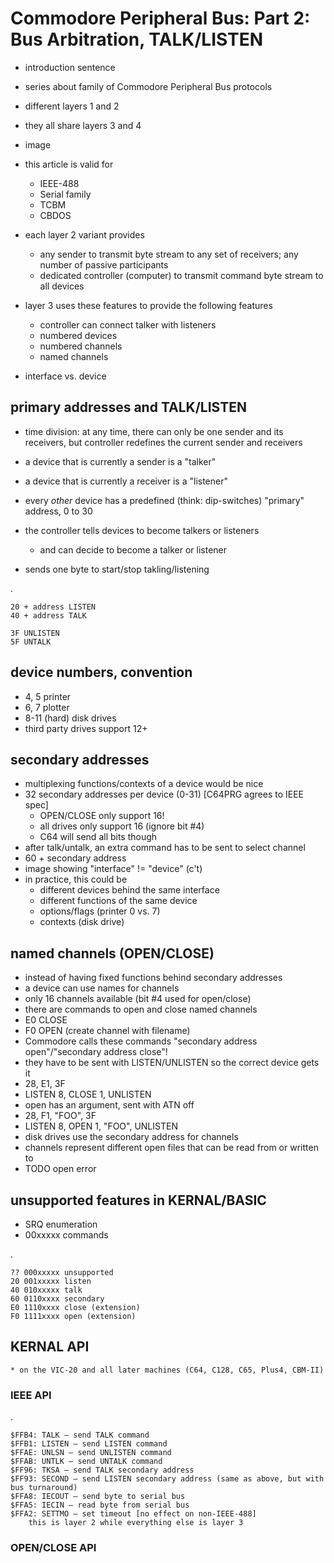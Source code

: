 # Commodore Peripheral Bus: Part 2: Bus Arbitration, TALK/LISTEN

* introduction sentence

* series about family of Commodore Peripheral Bus protocols
* different layers 1 and 2
* they all share layers 3 and 4
* image
* this article is valid for
	* IEEE-488
	* Serial family
	* TCBM
	* CBDOS
* each layer 2 variant provides
	* any sender to transmit byte stream to any set of receivers; any number of passive participants
	* dedicated controller (computer) to transmit command byte stream to all devices
* layer 3 uses these features to provide the following features
	* controller can connect talker with listeners
	* numbered devices
	* numbered channels
	* named channels

* interface vs. device

## primary addresses and TALK/LISTEN
* time division: at any time, there can only be one sender and its receivers, but controller redefines the current sender and receivers
* a device that is currently a sender is a "talker"
* a device that is currently a receiver is a "listener"
* every *other* device has a predefined (think: dip-switches) "primary" address, 0 to 30
* the controller tells devices to become talkers or listeners
	* and can decide to become a talker or listener

* sends one byte to start/stop takling/listening

.

	20 + address LISTEN
	40 + address TALK

	3F UNLISTEN
	5F UNTALK


## device numbers, convention
* 4, 5 printer
* 6, 7 plotter
* 8-11 (hard) disk drives
* third party drives support 12+

## secondary addresses
* multiplexing functions/contexts of a device would be nice
* 32 secondary addresses per device (0-31) [C64PRG agrees to IEEE spec]
	* OPEN/CLOSE only support 16!
	* all drives only support 16 (ignore bit #4)
	* C64 will send all bits though
* after talk/untalk, an extra command has to be sent to select channel
* 60 + secondary address
* image showing "interface" != "device" (c't)
* in practice, this could be
	* different devices behind the same interface
	* different functions of the same device
	* options/flags (printer 0 vs. 7)
	* contexts (disk drive)

## named channels (OPEN/CLOSE)
* instead of having fixed functions behind secondary addresses
* a device can use names for channels
* only 16 channels available (bit #4 used for open/close)
* there are commands to open and close named channels
* E0 CLOSE
* F0 OPEN (create channel with filename)
* Commodore calls these commands "secondary address open"/"secondary address close"!
* they have to be sent with LISTEN/UNLISTEN so the correct device gets it
* 28, E1, 3F
* LISTEN 8, CLOSE 1, UNLISTEN
* open has an argument, sent with ATN off
* 28, F1, "FOO", 3F
* LISTEN 8, OPEN 1, "FOO", UNLISTEN
* disk drives use the secondary address for channels
* channels represent different open files that can be read from or written to
* TODO open error

## unsupported features in KERNAL/BASIC
* SRQ enumeration
* 00xxxxx commands

.

	?? 000xxxxx unsupported
	20 001xxxxx listen
	40 010xxxxx talk
	60 0110xxxx secondary
	E0 1110xxxx close (extension)
	F0 1111xxxx open (extension)

## KERNAL API
	* on the VIC-20 and all later machines (C64, C128, C65, Plus4, CBM-II)

### IEEE API
.

	$FFB4: TALK – send TALK command
	$FFB1: LISTEN – send LISTEN command
	$FFAE: UNLSN – send UNLISTEN command
	$FFAB: UNTLK – send UNTALK command
	$FF96: TKSA – send TALK secondary address
	$FF93: SECOND – send LISTEN secondary address (same as above, but with bus turnaround)
	$FFA8: IECOUT – send byte to serial bus
	$FFA5: IECIN – read byte from serial bus
	$FFA2: SETTMO – set timeout [no effect on non-IEEE-488]
		this is layer 2 while everything else is layer 3

### OPEN/CLOSE API